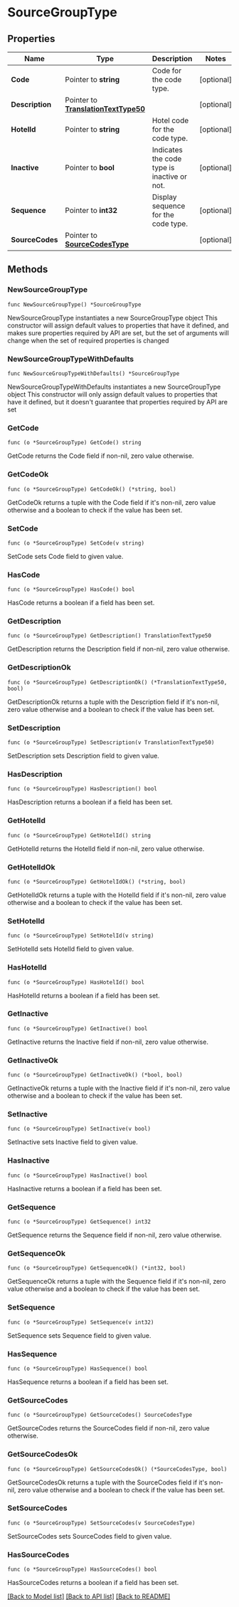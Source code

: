# SourceGroupType

## Properties

Name | Type | Description | Notes
------------ | ------------- | ------------- | -------------
**Code** | Pointer to **string** | Code for the code type. | [optional] 
**Description** | Pointer to [**TranslationTextType50**](TranslationTextType50.md) |  | [optional] 
**HotelId** | Pointer to **string** | Hotel code for the code type. | [optional] 
**Inactive** | Pointer to **bool** | Indicates the code type is inactive or not. | [optional] 
**Sequence** | Pointer to **int32** | Display sequence for the code type. | [optional] 
**SourceCodes** | Pointer to [**SourceCodesType**](SourceCodesType.md) |  | [optional] 

## Methods

### NewSourceGroupType

`func NewSourceGroupType() *SourceGroupType`

NewSourceGroupType instantiates a new SourceGroupType object
This constructor will assign default values to properties that have it defined,
and makes sure properties required by API are set, but the set of arguments
will change when the set of required properties is changed

### NewSourceGroupTypeWithDefaults

`func NewSourceGroupTypeWithDefaults() *SourceGroupType`

NewSourceGroupTypeWithDefaults instantiates a new SourceGroupType object
This constructor will only assign default values to properties that have it defined,
but it doesn't guarantee that properties required by API are set

### GetCode

`func (o *SourceGroupType) GetCode() string`

GetCode returns the Code field if non-nil, zero value otherwise.

### GetCodeOk

`func (o *SourceGroupType) GetCodeOk() (*string, bool)`

GetCodeOk returns a tuple with the Code field if it's non-nil, zero value otherwise
and a boolean to check if the value has been set.

### SetCode

`func (o *SourceGroupType) SetCode(v string)`

SetCode sets Code field to given value.

### HasCode

`func (o *SourceGroupType) HasCode() bool`

HasCode returns a boolean if a field has been set.

### GetDescription

`func (o *SourceGroupType) GetDescription() TranslationTextType50`

GetDescription returns the Description field if non-nil, zero value otherwise.

### GetDescriptionOk

`func (o *SourceGroupType) GetDescriptionOk() (*TranslationTextType50, bool)`

GetDescriptionOk returns a tuple with the Description field if it's non-nil, zero value otherwise
and a boolean to check if the value has been set.

### SetDescription

`func (o *SourceGroupType) SetDescription(v TranslationTextType50)`

SetDescription sets Description field to given value.

### HasDescription

`func (o *SourceGroupType) HasDescription() bool`

HasDescription returns a boolean if a field has been set.

### GetHotelId

`func (o *SourceGroupType) GetHotelId() string`

GetHotelId returns the HotelId field if non-nil, zero value otherwise.

### GetHotelIdOk

`func (o *SourceGroupType) GetHotelIdOk() (*string, bool)`

GetHotelIdOk returns a tuple with the HotelId field if it's non-nil, zero value otherwise
and a boolean to check if the value has been set.

### SetHotelId

`func (o *SourceGroupType) SetHotelId(v string)`

SetHotelId sets HotelId field to given value.

### HasHotelId

`func (o *SourceGroupType) HasHotelId() bool`

HasHotelId returns a boolean if a field has been set.

### GetInactive

`func (o *SourceGroupType) GetInactive() bool`

GetInactive returns the Inactive field if non-nil, zero value otherwise.

### GetInactiveOk

`func (o *SourceGroupType) GetInactiveOk() (*bool, bool)`

GetInactiveOk returns a tuple with the Inactive field if it's non-nil, zero value otherwise
and a boolean to check if the value has been set.

### SetInactive

`func (o *SourceGroupType) SetInactive(v bool)`

SetInactive sets Inactive field to given value.

### HasInactive

`func (o *SourceGroupType) HasInactive() bool`

HasInactive returns a boolean if a field has been set.

### GetSequence

`func (o *SourceGroupType) GetSequence() int32`

GetSequence returns the Sequence field if non-nil, zero value otherwise.

### GetSequenceOk

`func (o *SourceGroupType) GetSequenceOk() (*int32, bool)`

GetSequenceOk returns a tuple with the Sequence field if it's non-nil, zero value otherwise
and a boolean to check if the value has been set.

### SetSequence

`func (o *SourceGroupType) SetSequence(v int32)`

SetSequence sets Sequence field to given value.

### HasSequence

`func (o *SourceGroupType) HasSequence() bool`

HasSequence returns a boolean if a field has been set.

### GetSourceCodes

`func (o *SourceGroupType) GetSourceCodes() SourceCodesType`

GetSourceCodes returns the SourceCodes field if non-nil, zero value otherwise.

### GetSourceCodesOk

`func (o *SourceGroupType) GetSourceCodesOk() (*SourceCodesType, bool)`

GetSourceCodesOk returns a tuple with the SourceCodes field if it's non-nil, zero value otherwise
and a boolean to check if the value has been set.

### SetSourceCodes

`func (o *SourceGroupType) SetSourceCodes(v SourceCodesType)`

SetSourceCodes sets SourceCodes field to given value.

### HasSourceCodes

`func (o *SourceGroupType) HasSourceCodes() bool`

HasSourceCodes returns a boolean if a field has been set.


[[Back to Model list]](../README.md#documentation-for-models) [[Back to API list]](../README.md#documentation-for-api-endpoints) [[Back to README]](../README.md)


